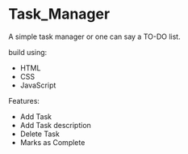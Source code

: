 # Task_Manager
A simple task manager or one can say a TO-DO list.

build using:
- HTML
- CSS 
- JavaScript

Features:
- Add Task
- Add Task description
- Delete Task
- Marks as Complete
